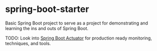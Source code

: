 # spring-boot-starter
Basic Spring Boot project to serve as a project for demonstrating and learning the ins and outs of Spring Boot.

TODO: Look into [Spring Boot Actuator](https://docs.spring.io/spring-boot/docs/current/reference/htmlsingle/#production-ready) for production ready monitoring, techniques, and tools.
